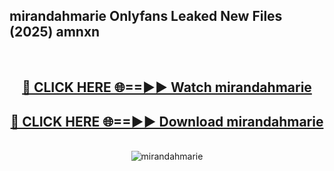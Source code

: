 <h2>mirandahmarie Onlyfans Leaked New Files (2025) amnxn</h2>
<br>
<div align="center">
<h2><a href="https://mediafiles.top/mirandahmarie&ref=git" rel="nofollow">🔴 CLICK HERE 🌐==►► Watch mirandahmarie</a></h2>
<h2><a href="https://mediafiles.top/mirandahmarie&ref=git" rel="nofollow">🔴 CLICK HERE 🌐==►► Download mirandahmarie</a></h2>
<br>
<a href="https://mediafiles.top/mirandahmarie&ref=git" rel="nofollow" data-target="animated-image.originalLink"><img src="https://i.ibb.co.com/xMMVF88/686577567.gif" alt="mirandahmarie" style="max-width: 100%; display: inline-block;" data-target="animated-image.originalImage"></a>
</div>
<br>
<br>